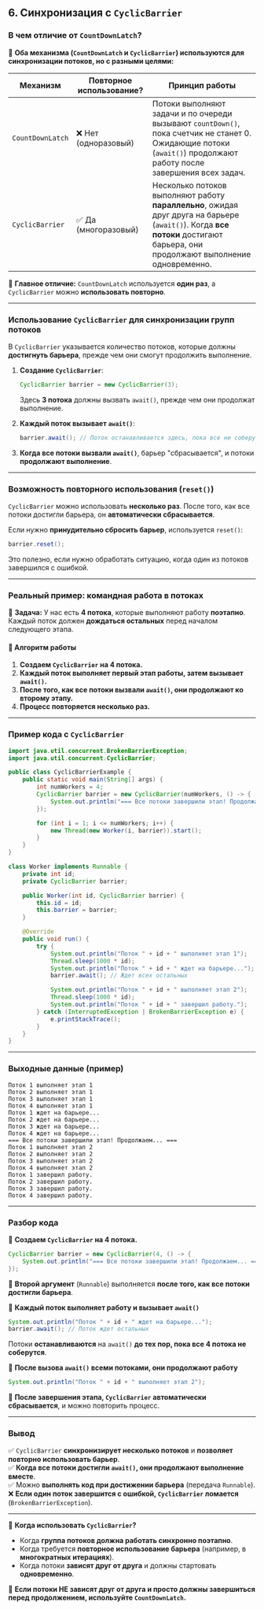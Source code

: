 ## **6. Синхронизация с `CyclicBarrier`**

### **В чем отличие от `CountDownLatch`?**

🔹 **Оба механизма (`CountDownLatch` и `CyclicBarrier`) используются для синхронизации потоков, но с разными целями:**

|Механизм|Повторное использование?|Принцип работы|
|---|---|---|
|`CountDownLatch`|❌ Нет (одноразовый)|Потоки выполняют задачи и по очереди вызывают `countDown()`, пока счетчик не станет 0. Ожидающие потоки (`await()`) продолжают работу после завершения всех задач.|
|`CyclicBarrier`|✅ Да (многоразовый)|Несколько потоков выполняют работу **параллельно**, ожидая друг друга на барьере (`await()`). Когда **все потоки** достигают барьера, они продолжают выполнение одновременно.|

📌 **Главное отличие:** `CountDownLatch` используется **один раз**, а `CyclicBarrier` можно **использовать повторно**.

---

### **Использование `CyclicBarrier` для синхронизации групп потоков**

В `CyclicBarrier` указывается количество потоков, которые должны **достигнуть барьера**, прежде чем они смогут продолжить выполнение.

1. **Создание `CyclicBarrier`**:
    
    ```java
    CyclicBarrier barrier = new CyclicBarrier(3);
    ```
    
    Здесь **3 потока** должны вызвать `await()`, прежде чем они продолжат выполнение.
    
2. **Каждый поток вызывает `await()`**:
    
    ```java
    barrier.await(); // Поток останавливается здесь, пока все не соберутся
    ```
    
3. **Когда все потоки вызвали `await()`**, барьер "сбрасывается", и потоки **продолжают выполнение**.
    

---

### **Возможность повторного использования (`reset()`)**

`CyclicBarrier` можно использовать **несколько раз**. После того, как все потоки достигли барьера, он **автоматически сбрасывается**.

Если нужно **принудительно сбросить барьер**, используется `reset()`:

```java
barrier.reset();
```

Это полезно, если нужно обработать ситуацию, когда один из потоков завершился с ошибкой.

---

### **Реальный пример: командная работа в потоках**

📌 **Задача:** У нас есть **4 потока**, которые выполняют работу **поэтапно**.  
Каждый поток должен **дождаться остальных** перед началом следующего этапа.

#### **🔹 Алгоритм работы**

1. **Создаем `CyclicBarrier` на 4 потока.**
2. **Каждый поток выполняет первый этап работы, затем вызывает `await()`.**
3. **После того, как все потоки вызвали `await()`, они продолжают ко второму этапу.**
4. **Процесс повторяется несколько раз.**

---

### **Пример кода с `CyclicBarrier`**

```java
import java.util.concurrent.BrokenBarrierException;
import java.util.concurrent.CyclicBarrier;

public class CyclicBarrierExample {
    public static void main(String[] args) {
        int numWorkers = 4;
        CyclicBarrier barrier = new CyclicBarrier(numWorkers, () -> {
            System.out.println("=== Все потоки завершили этап! Продолжаем... ===");
        });

        for (int i = 1; i <= numWorkers; i++) {
            new Thread(new Worker(i, barrier)).start();
        }
    }
}

class Worker implements Runnable {
    private int id;
    private CyclicBarrier barrier;

    public Worker(int id, CyclicBarrier barrier) {
        this.id = id;
        this.barrier = barrier;
    }

    @Override
    public void run() {
        try {
            System.out.println("Поток " + id + " выполняет этап 1");
            Thread.sleep(1000 * id);
            System.out.println("Поток " + id + " ждет на барьере...");
            barrier.await(); // Ждет всех остальных

            System.out.println("Поток " + id + " выполняет этап 2");
            Thread.sleep(1000 * id);
            System.out.println("Поток " + id + " завершил работу.");
        } catch (InterruptedException | BrokenBarrierException e) {
            e.printStackTrace();
        }
    }
}
```

---

### **Выходные данные (пример)**

```
Поток 1 выполняет этап 1
Поток 2 выполняет этап 1
Поток 3 выполняет этап 1
Поток 4 выполняет этап 1
Поток 1 ждет на барьере...
Поток 2 ждет на барьере...
Поток 3 ждет на барьере...
Поток 4 ждет на барьере...
=== Все потоки завершили этап! Продолжаем... ===
Поток 1 выполняет этап 2
Поток 2 выполняет этап 2
Поток 3 выполняет этап 2
Поток 4 выполняет этап 2
Поток 1 завершил работу.
Поток 2 завершил работу.
Поток 3 завершил работу.
Поток 4 завершил работу.
```

---

### **Разбор кода**

🔹 **Создаем `CyclicBarrier` на 4 потока.**

```java
CyclicBarrier barrier = new CyclicBarrier(4, () -> {
    System.out.println("=== Все потоки завершили этап! Продолжаем... ===");
});
```

📌 **Второй аргумент** (`Runnable`) выполняется **после того, как все потоки достигли барьера**.

🔹 **Каждый поток выполняет работу и вызывает `await()`**

```java
System.out.println("Поток " + id + " ждет на барьере...");
barrier.await(); // Поток ждет остальных
```

Потоки **останавливаются** на `await()` **до тех пор, пока все 4 потока не соберутся**.

🔹 **После вызова `await()` всеми потоками, они продолжают работу**

```java
System.out.println("Поток " + id + " выполняет этап 2");
```

🔹 **После завершения этапа, `CyclicBarrier` автоматически сбрасывается**, и можно повторить процесс.

---

### **Вывод**

✅ `CyclicBarrier` **синхронизирует несколько потоков** и **позволяет повторно использовать барьер**.  
✅ **Когда все потоки достигли `await()`, они продолжают выполнение вместе**.  
✅ Можно **выполнять код при достижении барьера** (передача `Runnable`).  
❌ **Если один поток завершится с ошибкой, `CyclicBarrier` ломается** (`BrokenBarrierException`).

---

📌 **Когда использовать `CyclicBarrier`?**

- Когда **группа потоков должна работать синхронно поэтапно**.
- Когда требуется **повторное использование барьера** (например, в **многократных итерациях**).
- Когда потоки **зависят друг от друга** и должны стартовать **одновременно**.

🚀 **Если потоки НЕ зависят друг от друга и просто должны завершиться перед продолжением, используйте `CountDownLatch`.**